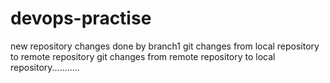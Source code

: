 # devops-practise
new repository
changes done by branch1
git changes from local repository to remote repository
git changes from remote repository  to local repository...........
